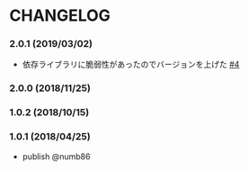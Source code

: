 # CHANGELOG

### 2.0.1 (2019/03/02)

* 依存ライブラリに脆弱性があったのでバージョンを上げた [#4](https://github.com/numb86/eslint-config-numb/pull/4)

### 2.0.0 (2018/11/25)

### 1.0.2 (2018/10/15)

### 1.0.1 (2018/04/25)

* publish @numb86
